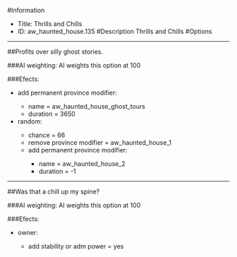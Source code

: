 #Information
 - Title: Thrills and Chills
 - ID: aw_haunted_house.135
#Description
Thrills and Chills
#Options

___
##Profits over silly ghost stories.

###AI weighting:
AI weights this option at 100


###Efects:<ul><li>add permanent province modifier:</li><ul><li>name = aw_haunted_house_ghost_tours</li><li>duration = 3650</li></ul><li>random:</li><ul><li>chance = 66</li><li>remove province modifier = aw_haunted_house_1</li><li>add permanent province modifier:</li><ul><li>name = aw_haunted_house_2</li><li>duration = -1</li></ul></ul></ul>

___
##Was that a chill up my spine?

###AI weighting:
AI weights this option at 100


###Efects:<ul><li>owner:</li><ul><li>add stability or adm power = yes</li></ul></ul>
